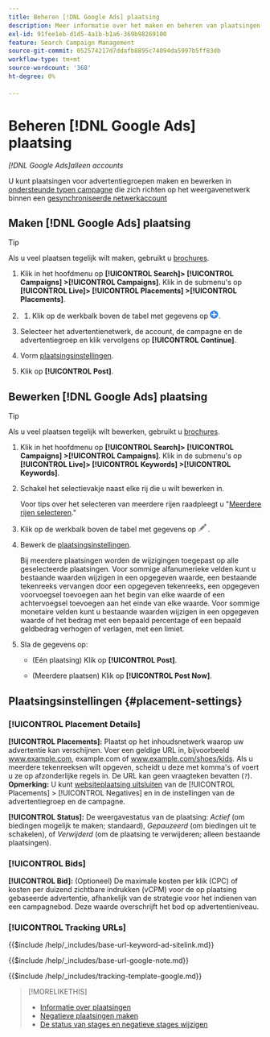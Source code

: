 ```yaml
---
title: Beheren [!DNL Google Ads] plaatsing
description: Meer informatie over het maken en beheren van plaatsingen voor [!DNL Google Ads] ad groepen.
exl-id: 91fee1eb-d1d5-4a1b-b1a6-369b98269100
feature: Search Campaign Management
source-git-commit: 052574217d7ddafb8895c74094da5997b5ff83db
workflow-type: tm+mt
source-wordcount: '368'
ht-degree: 0%

---
```


# Beheren [!DNL Google Ads] plaatsing

*[!DNL Google Ads]alleen accounts*

U kunt plaatsingen voor advertentiegroepen maken en bewerken in [ondersteunde typen campagne](/help/search-social-commerce/introduction/supported-inventory.md) die zich richten op het weergavenetwerk binnen een [gesynchroniseerde netwerkaccount](/help/search-social-commerce/campaign-management/accounts/ad-network-account-about.md)

## Maken [!DNL Google Ads] plaatsing

>[!TIP]
>
>Als u veel plaatsen tegelijk wilt maken, gebruikt u [brochures](/help/search-social-commerce/campaign-management/bulksheets/bulksheet-about.md).

1. Klik in het hoofdmenu op **[!UICONTROL Search]> [!UICONTROL Campaigns] >[!UICONTROL Campaigns]**. Klik in de submenu&#39;s op **[!UICONTROL Live]> [!UICONTROL Placements] >[!UICONTROL Placements]**.

1. 
   1. Klik op de werkbalk boven de tabel met gegevens op ![Maken](/help/search-social-commerce/assets/add.png "Maken").

1. Selecteer het advertentienetwerk, de account, de campagne en de advertentiegroep en klik vervolgens op **[!UICONTROL Continue]**.

1. Vorm [plaatsingsinstellingen](#placement-settings).

1. Klik op **[!UICONTROL Post]**.

## Bewerken [!DNL Google Ads] plaatsing

>[!TIP]
>
>Als u veel plaatsen tegelijk wilt bewerken, gebruikt u [brochures](/help/search-social-commerce/campaign-management/bulksheets/bulksheet-about.md).

1. Klik in het hoofdmenu op **[!UICONTROL Search]> [!UICONTROL Campaigns] >[!UICONTROL Campaigns]**. Klik in de submenu&#39;s op **[!UICONTROL Live]> [!UICONTROL Keywords] >[!UICONTROL Keywords]**.

1. Schakel het selectievakje naast elke rij die u wilt bewerken in.

   Voor tips over het selecteren van meerdere rijen raadpleegt u &quot;[Meerdere rijen selecteren](/help/search-social-commerce/common-tasks/navigation-editing-selection/multiple-rows-select.md).&quot;

1. Klik op de werkbalk boven de tabel met gegevens op ![Bewerken](/help/search-social-commerce/assets/edit.png "Bewerken") .

1. Bewerk de [plaatsingsinstellingen](#placement-settings).

   Bij meerdere plaatsingen worden de wijzigingen toegepast op alle geselecteerde plaatsingen. Voor sommige alfanumerieke velden kunt u bestaande waarden wijzigen in een opgegeven waarde, een bestaande tekenreeks vervangen door een opgegeven tekenreeks, een opgegeven voorvoegsel toevoegen aan het begin van elke waarde of een achtervoegsel toevoegen aan het einde van elke waarde. Voor sommige monetaire velden kunt u bestaande waarden wijzigen in een opgegeven waarde of het bedrag met een bepaald percentage of een bepaald geldbedrag verhogen of verlagen, met een limiet.

1. Sla de gegevens op:

   * (Eén plaatsing) Klik op **[!UICONTROL Post]**.

   * (Meerdere plaatsen) Klik op **[!UICONTROL Post Now]**.

## Plaatsingsinstellingen {#placement-settings}

### [!UICONTROL Placement Details]

**[!UICONTROL Placements]:** Plaatst op het inhoudsnetwerk waarop uw advertentie kan verschijnen. Voer een geldige URL in, bijvoorbeeld www.example.com, example.com of www.example.com/shoes/kids. Als u meerdere tekenreeksen wilt opgeven, scheidt u deze met komma&#39;s of voert u ze op afzonderlijke regels in. De URL kan geen vraagteken bevatten (`?`). **Opmerking:** U kunt [websiteplaatsing uitsluiten](placement-negative-create.md) van de [!UICONTROL Placements] > [!UICONTROL Negatives] en in de instellingen van de advertentiegroep en de campagne.

**[!UICONTROL Status]:** De weergavestatus van de plaatsing: *Actief* (om biedingen mogelijk te maken; standaard), *Gepauzeerd* (om biedingen uit te schakelen), of *Verwijderd* (om de plaatsing te verwijderen; alleen bestaande plaatsingen).

### [!UICONTROL Bids]

**[!UICONTROL Bid]:** (Optioneel) De maximale kosten per klik (CPC) of kosten per duizend zichtbare indrukken (vCPM) voor de op plaatsing gebaseerde advertentie, afhankelijk van de strategie voor het indienen van een campagnebod. Deze waarde overschrijft het bod op advertentieniveau.

<!-- If the placement is in a standard optimized portfolio, then the specified bid is applied for one day. Afterward, the optimization capability places bids according to its own calculations. -->

### [!UICONTROL Tracking URLs]

<!-- **[!UICONTROL Base URL]:** -->

{{$include /help/_includes/base-url-keyword-ad-sitelink.md}}

<!-- note -->

{{$include /help/_includes/base-url-google-note.md}}

<!-- **[!UICONTROL Tracking Template]:** -->

{{$include /help/_includes/tracking-template-google.md}}

>[!MORELIKETHIS]
>
>* [Informatie over plaatsingen](placement-about.md)
>* [Negatieve plaatsingen maken](placement-negative-create.md)
>* [De status van stages en negatieve stages wijzigen](placement-status-edit.md)
